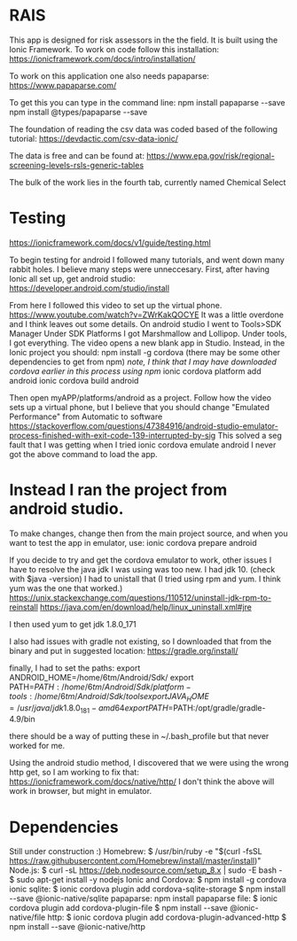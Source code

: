 # RAIS

This app is designed for risk assessors in the the field.
It is built using the Ionic Framework.
To work on code follow this installation:
https://ionicframework.com/docs/intro/installation/

To work on this application one also needs papaparse:
https://www.papaparse.com/

To get this you can type in the command line:
npm install papaparse --save
npm install @types/papaparse --save

The foundation of reading the csv data was coded based of the following tutorial:
https://devdactic.com/csv-data-ionic/

The data is free and can be found at:
https://www.epa.gov/risk/regional-screening-levels-rsls-generic-tables

The bulk of the work lies in the fourth tab, currently named Chemical Select

# Testing

https://ionicframework.com/docs/v1/guide/testing.html

To begin testing for android I followed many tutorials, and went down many rabbit holes.
I believe many steps were unneccesary. 
First, after having Ionic all set up, get android studio:
https://developer.android.com/studio/install

From here I followed this video to set up the virtual phone.
https://www.youtube.com/watch?v=ZWrKakQOCYE
It was a little overdone and I think leaves out some details.
On android studio I went to Tools>SDK Manager
Under SDK Platforms I got Marshmallow and Lollipop.
Under tools, I got everything. 
The video opens a new blank app in Studio.
Instead, in the Ionic project you should:
npm install -g cordova (there may be some other dependencies to get from npm)
*note, I think that I may have downloaded cordova earlier in this process using npm*
ionic cordova platform add android
ionic cordova build android

Then open myAPP/platforms/android as a project.
Follow how the video sets up a virtual phone, but I believe that you should
change "Emulated Performance" from Automatic to software
https://stackoverflow.com/questions/47384916/android-studio-emulator-process-finished-with-exit-code-139-interrupted-by-sig
This solved a seg fault that I was getting when I tried 
ionic cordova emulate android
I never got the above command to load the app.
# Instead I ran the project from android studio.

To make changes, change then from the main project source, and when you want to test 
the app in emulator, use:
ionic cordova prepare android

If you decide to try and get the cordova emulator to work, other issues I have to resolve
the java jdk I was using was too new. I had jdk 10. (check with $java -version)
I had to unistall that (I tried using rpm and yum. I think yum was the one that worked.)
https://unix.stackexchange.com/questions/110512/uninstall-jdk-rpm-to-reinstall
https://java.com/en/download/help/linux_uninstall.xml#jre

I then used yum to get jdk 1.8.0_171

I also had issues with gradle not existing, so I downloaded that from the binary and put in suggested location:
https://gradle.org/install/

finally, I had to set the paths:
export ANDROID_HOME=/home/6tm/Android/Sdk/
export PATH=${PATH}:/home/6tm/Android/Sdk/platform-tools:/home/6tm/Android/Sdk/tools
export JAVA_HOME=/usr/java/jdk1.8.0_181-amd64
export PATH=$PATH:/opt/gradle/gradle-4.9/bin

there should be a way of putting these in ~/.bash_profile
but that never worked for me. 

Using the android studio method, I discovered that we were using the wrong http get, so I 
am working to fix that:
https://ionicframework.com/docs/native/http/
I don't think the above will work in browser, but might in emulator.

# Dependencies
Still under construction :)
Homebrew: $ /usr/bin/ruby -e "$(curl -fsSL https://raw.githubusercontent.com/Homebrew/install/master/install)"
Node.js: $ curl -sL https://deb.nodesource.com/setup_8.x | sudo -E bash -
         $ sudo apt-get install -y nodejs
Ionic and Cordova: $ npm install -g cordova ionic
sqlite: $ ionic cordova plugin add cordova-sqlite-storage
        $ npm install --save @ionic-native/sqlite
papaparse: npm install papaparse
file: $ ionic cordova plugin add cordova-plugin-file
      $ npm install --save @ionic-native/file
http: $ ionic cordova plugin add cordova-plugin-advanced-http
      $ npm install --save @ionic-native/http